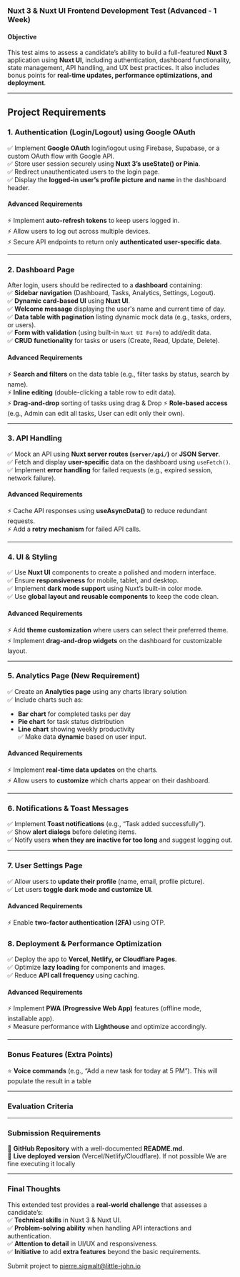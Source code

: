 ### **Nuxt 3 & Nuxt UI Frontend Development Test (Advanced - 1 Week)**

#### **Objective**

This test aims to assess a candidate’s ability to build a full-featured **Nuxt 3** application using **Nuxt UI**, including authentication, dashboard functionality, state management, API handling, and UX best practices. It also includes bonus points for **real-time updates, performance optimizations, and deployment**.

---

## **Project Requirements**

### **1. Authentication (Login/Logout) using Google OAuth**

✅ Implement **Google OAuth** login/logout using Firebase, Supabase, or a custom OAuth flow with Google API.  
✅ Store user session securely using **Nuxt 3’s useState() or Pinia**.  
✅ Redirect unauthenticated users to the login page.  
✅ Display the **logged-in user’s profile picture and name** in the dashboard header.

#### **Advanced Requirements**

⚡ Implement **auto-refresh tokens** to keep users logged in.  
⚡ Allow users to log out across multiple devices.  
⚡ Secure API endpoints to return only **authenticated user-specific data**.

---

### **2. Dashboard Page**

After login, users should be redirected to a **dashboard** containing:  
✅ **Sidebar navigation** (Dashboard, Tasks, Analytics, Settings, Logout).  
✅ **Dynamic card-based UI** using **Nuxt UI**.  
✅ **Welcome message** displaying the user's name and current time of day.  
✅ **Data table with pagination** listing dynamic mock data (e.g., tasks, orders, or users).  
✅ **Form with validation** (using built-in `Nuxt UI Form`) to add/edit data.  
✅ **CRUD functionality** for tasks or users (Create, Read, Update, Delete).

#### **Advanced Requirements**

⚡ **Search and filters** on the data table (e.g., filter tasks by status, search by name).  
⚡ **Inline editing** (double-clicking a table row to edit data).  
⚡ **Drag-and-drop** sorting of tasks using drag & Drop
⚡ **Role-based access** (e.g., Admin can edit all tasks, User can edit only their own).

---

### **3. API Handling**

✅ Mock an API using **Nuxt server routes (`server/api/`)** or **JSON Server**.  
✅ Fetch and display **user-specific** data on the dashboard using `useFetch()`.  
✅ Implement **error handling** for failed requests (e.g., expired session, network failure).

#### **Advanced Requirements**

⚡ Cache API responses using **useAsyncData()** to reduce redundant requests.  
⚡ Add a **retry mechanism** for failed API calls.

---

### **4. UI & Styling**

✅ Use **Nuxt UI** components to create a polished and modern interface.  
✅ Ensure **responsiveness** for mobile, tablet, and desktop.  
✅ Implement **dark mode support** using Nuxt’s built-in color mode.  
✅ Use **global layout and reusable components** to keep the code clean.

#### **Advanced Requirements**

⚡ Add **theme customization** where users can select their preferred theme.  
⚡ Implement **drag-and-drop widgets** on the dashboard for customizable layout.

---

### **5. Analytics Page (New Requirement)**

✅ Create an **Analytics page** using any charts library solution  
✅ Include charts such as:

- **Bar chart** for completed tasks per day
- **Pie chart** for task status distribution
- **Line chart** showing weekly productivity  
    ✅ Make data **dynamic** based on user input.

#### **Advanced Requirements**

⚡ Implement **real-time data updates** on the charts.  
⚡ Allow users to **customize** which charts appear on their dashboard.

---

### **6. Notifications & Toast Messages**

✅ Implement **Toast notifications** (e.g., “Task added successfully”).  
✅ Show **alert dialogs** before deleting items.  
✅ Notify users **when they are inactive for too long** and suggest logging out.


---

### **7. User Settings Page**

✅ Allow users to **update their profile** (name, email, profile picture).  
✅ Let users **toggle dark mode and customize UI**.

#### **Advanced Requirements**

⚡ Enable **two-factor authentication (2FA)** using OTP.  


### **8. Deployment & Performance Optimization**

✅ Deploy the app to **Vercel, Netlify, or Cloudflare Pages**.  
✅ Optimize **lazy loading** for components and images.  
✅ Reduce **API call frequency** using caching.

#### **Advanced Requirements**

⚡ Implement **PWA (Progressive Web App)** features (offline mode, installable app).  
⚡ Measure performance with **Lighthouse** and optimize accordingly.

---

### **Bonus Features (Extra Points)**

⭐ **Voice commands** (e.g., “Add a new task for today at 5 PM”).  This will populate the result in a table

---

### **Evaluation Criteria**

---

### **Submission Requirements**

📌 **GitHub Repository** with a well-documented **README.md**.  
📌 **Live deployed version** (Vercel/Netlify/Cloudflare).  If not possible We are fine executing it locally 

---

### **Final Thoughts**

This extended test provides a **real-world challenge** that assesses a candidate’s:  
✅ **Technical skills** in Nuxt 3 & Nuxt UI.  
✅ **Problem-solving ability** when handling API interactions and authentication.  
✅ **Attention to detail** in UI/UX and responsiveness.  
✅ **Initiative** to add **extra features** beyond the basic requirements.


Submit project to pierre.sigwalt@little-john.io
